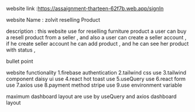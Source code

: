 website link :https://assaignment-tharteen-62f7b.web.app/signIn

website Name : zolvit reselling Product

description : this website use for reselling furniture product a user can buy a resell product from a seller , and also a user can create a seller account , if he create seller account he can add product , and he can see her product with status ,

bullet point

website functionality
1.firebase authentication
2.tailwind css use
3.tailwind component daisy ui use
4.react hot toast use
5.useQuery use
6.react form use
7.axios use
8.payment method stripe use
9.use environment variable

maximum dashboard layout are use by useQuery and axios dashboard layout
